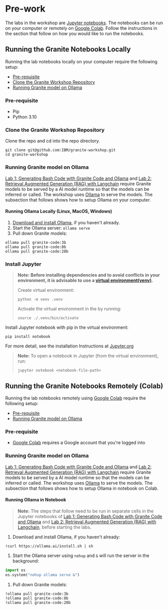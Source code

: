 # Pre-work

The labs in the workshop are [Jupyter notebooks](https://jupyter.org/). The notebooks can be run on your computer or remotely on [Google Colab](https://colab.google/). Follow the instructions in the section that follow on how you would like to run the notebooks.

## Running the Granite Notebooks Locally

Running the lab notebooks locally on your computer require the following setup:

- [Pre-requisite](#pre-requisite)
- [Clone the Granite Workshop Repository](#clone-the-granite-workshop-repository)
- [Running Granite model on Ollama](#running-granite-model-on-ollama)

### Pre-requisite

- Pip
- Python 3.10

### Clone the Granite Workshop Repository

Clone the repo and cd into the repo directory.

```shell
git clone git@github.com:IBM/granite-workshop.git
cd granite-workshop
```

### Running Granite model on Ollama

[Lab 1: Generating Bash Code with Granite Code and Ollama](../lab-1/README.md) and [Lab 2: Retrieval Augmented Generation (RAG) with Langchain](../lab-2/README.md) require Granite models to be served by a AI model runtime so that the models can be inferred or called. The workshop uses [Ollama](https://github.com/ollama/ollama) to serve the models. The subsection that follows shows how to setup Ollama on your computer.

#### Running Ollama Locally (Linux, MacOS, Windows)

1. [Download and install Ollama](https://github.com/ollama/ollama?tab=readme-ov-file#ollama), if you haven't already.
1. Start the Ollama server: `ollama serve`
1. Pull down Granite models:

```shell
ollama pull granite-code:3b
ollama pull granite-code:8b
ollama pull granite-code:20b
```

### Install Jupyter

> **Note: Before installing dependencies and to avoid conflicts in your environment, it is advisable to use a [virtual environment(venv)](https://docs.python.org/3/library/venv.html).**
>
> Create virtual environment:
>
> ```shell
> python -m venv .venv
>```
>
>Activate the virtual environment in the by running:
>
>```shell
> source ./.venv/bin/activate
>```

Install Jupyter notebook with pip in the virtual environment:

```shell
pip install notebook
```

For more detail, see the installation Instructions at [Jupyter.org](https://jupyter.org/install)

> **Note:** To open a notebook in Jupyter (from the virtual environment), run:
>
> ```shell
> jupyter notebook <notebook-file-path>
> ```

## Running the Granite Notebooks Remotely (Colab)

Running the lab notebooks remotely using [Google Colab](https://colab.google/) require the following setup:

- [Pre-requisite](#pre-requisite-1)
- [Running Granite model on Ollama](#running-granite-model-on-ollama-1)

### Pre-requisite

- [Google Colab](https://colab.google/) requires a Google account that you're logged into

### Running Granite model on Ollama

[Lab 1: Generating Bash Code with Granite Code and Ollama](../lab-1/README.md) and [Lab 2: Retrieval Augmented Generation (RAG) with Langchain](../lab-2/README.md) require Granite models to be served by a AI model runtime so that the models can be inferred or called. The workshop uses [Ollama](https://github.com/ollama/ollama) to serve the models. The subsection that follows shows how to setup Ollama in notebook on Colab.

#### Running Ollama in Notebook

> **Note:** The steps that follow need to be run in separate cells in the Jupyter notebooks of [Lab 1: Generating Bash Code with Granite Code and Ollama](../lab-1/README.md) and [Lab 2: Retrieval Augmented Generation (RAG) with Langchain](../lab-2/README.md), before starting the labs.

1. Download and install Ollama, if you haven't already:

```shell
!curl https://ollama.ai/install.sh | sh
```

1. Start the Ollama server using `nohup` and `&` will run the server in the background:

```python
import os
os.system("nohup ollama serve &")
```

1. Pull down Granite models:

```shell
!ollama pull granite-code:3b
!ollama pull granite-code:8b
!ollama pull granite-code:20b
```
